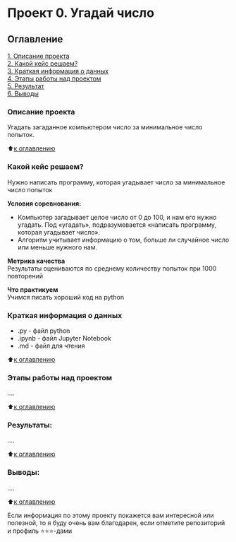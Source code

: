 # Проект 0. Угадай число

## Оглавление  
[1. Описание проекта](https://github.com/ret4ed/Sf_DS_game_1/blob/main/project_0/README.md#Описание-проекта)  
[2. Какой кейс решаем?](https://github.com/ret4ed/Sf_DS_game_1/blob/main/project_0/README.md#какой-кейс-решаем)  
[3. Краткая информация о данных](https://github.com/ret4ed/Sf_DS_game_1/blob/main/project_0/README.md#Краткая-информация-о-данных)  
[4. Этапы работы над проектом](https://github.com/ret4ed/Sf_DS_game_1/blob/main/project_0/README.md#Этапы-работы-над-проектом)  
[5. Результат](https://github.com/ret4ed/Sf_DS_game_1/blob/main/project_0/README.md#Результат)    
[6. Выводы](https://github.com/ret4ed/Sf_DS_game_1/blob/main/project_0/README.md#Выводы) 

### Описание проекта    
Угадать загаданное компьютером число за минимальное число попыток.

:arrow_up:[к оглавлению](https://github.com/ret4ed/Sf_DS_game_1/blob/main/project_0/README.md#Оглавление)


### Какой кейс решаем?    
Нужно написать программу, которая угадывает число за минимальное число попыток

**Условия соревнования:**  
- Компьютер загадывает целое число от 0 до 100, и нам его нужно угадать. Под «угадать», подразумевается «написать программу, которая угадывает число».
- Алгоритм учитывает информацию о том, больше ли случайное число или меньше нужного нам.

**Метрика качества**     
Результаты оцениваются по среднему количеству попыток при 1000 повторений

**Что практикуем**     
Учимся писать хороший код на python


### Краткая информация о данных
- .py - файл python
- .ipynb - файл Jupyter Notebook
- .md - файл для чтения

  
:arrow_up:[к оглавлению](https://github.com/ret4ed/Sf_DS_game_1/blob/main/project_0/README.md#Оглавление)


### Этапы работы над проектом  
....

:arrow_up:[к оглавлению](https://github.com/ret4ed/Sf_DS_game_1/blob/main/project_0/README.md#Оглавление)


### Результаты:  
....

:arrow_up:[к оглавлению](https://github.com/ret4ed/Sf_DS_game_1/blob/main/project_0/README.md#Оглавление)


### Выводы:  
....

:arrow_up:[к оглавлению](https://github.com/ret4ed/Sf_DS_game_1/blob/main/project_0/README.md#Оглавление)


Если информация по этому проекту покажется вам интересной или полезной, то я буду очень вам благодарен, если отметите репозиторий и профиль ⭐️⭐️⭐️-дами